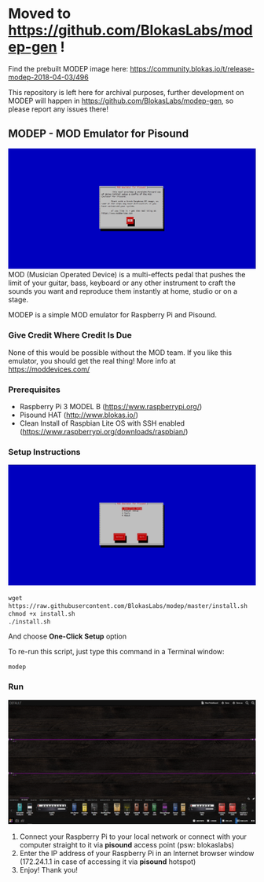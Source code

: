 # Moved to https://github.com/BlokasLabs/modep-gen !

Find the prebuilt MODEP image here: https://community.blokas.io/t/release-modep-2018-04-03/496

This repository is left here for archival purposes, further development on MODEP will happen in https://github.com/BlokasLabs/modep-gen, so please report any issues there!

## MODEP - MOD Emulator for Pisound
![MODEP](./modep.png)
MOD (Musician Operated Device) is a multi-effects pedal that pushes the limit of your guitar, bass, keyboard or any other instrument to craft the sounds you want and reproduce them instantly at home, studio or on a stage.

MODEP is a simple MOD emulator for Raspberry Pi and Pisound.

### Give Credit Where Credit Is Due
None of this would be possible without the MOD team. If you like this emulator, you should get the real thing! More info at https://moddevices.com/

### Prerequisites
- Raspberry Pi 3 MODEL B (https://www.raspberrypi.org/)
- Pisound HAT (http://www.blokas.io/)
- Clean Install of Raspbian Lite OS with SSH enabled (https://www.raspberrypi.org/downloads/raspbian/)

### Setup Instructions
![MODEP](./setup.png)
```
wget https://raw.githubusercontent.com/BlokasLabs/modep/master/install.sh
chmod +x install.sh
./install.sh
```
And choose **One-Click Setup** option

To re-run this script, just type this command in a Terminal window:
```
modep
```

### Run
![MODEP](./browser.png)
1. Connect your Raspberry Pi to your local network or connect with your computer straight to it via **pisound** access point (psw: blokaslabs)
1. Enter the IP address of your Raspberry Pi in an Internet browser window (172.24.1.1 in case of accessing it via **pisound** hotspot)
1. Enjoy! Thank you!

